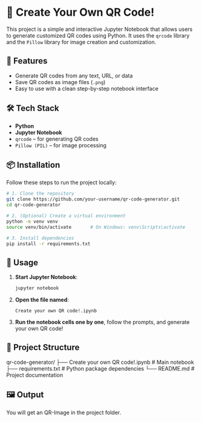 # 🧾 Create Your Own QR Code!

This project is a simple and interactive Jupyter Notebook that allows users to generate customized QR codes using Python. It uses the `qrcode` library and the `Pillow` library for image creation and customization.

## 🚀 Features

- Generate QR codes from any text, URL, or data
- Save QR codes as image files (`.png`)
- Easy to use with a clean step-by-step notebook interface

## 🛠️ Tech Stack

- **Python**
- **Jupyter Notebook**
- `qrcode` – for generating QR codes
- `Pillow (PIL)` – for image processing

## 📦 Installation

Follow these steps to run the project locally:

```bash
# 1. Clone the repository
git clone https://github.com/your-username/qr-code-generator.git
cd qr-code-generator

# 2. (Optional) Create a virtual environment
python -m venv venv
source venv/bin/activate       # On Windows: venv\Scripts\activate

# 3. Install dependencies
pip install -r requirements.txt
```

## 🚀 Usage

1. **Start Jupyter Notebook**:

    ```bash
    jupyter notebook
    ```

2. **Open the file named**:

    ```
    Create your own QR code!.ipynb
    ```

3. **Run the notebook cells one by one**, follow the prompts, and generate your own QR code!


## 📁 Project Structure

qr-code-generator/
├── Create your own QR code!.ipynb   # Main notebook
├── requirements.txt                 # Python package dependencies
└── README.md                        # Project documentation



## 🖼️ Output

You will get an QR-Image in the project folder.




